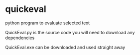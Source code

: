 # quickeval
python program to evaluate selected text

QuickEval.py is the source code you will need to download any dependencies 

QuickEval.exe can be downloaded and used straight away
